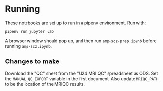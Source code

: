 # Running

These notebooks are set up to run in a pipenv environment. Run with:

```
pipenv run jupyter lab
```

A browser window should pop up, and then run `amp-scz-prep.ipynb` before running `amp-scz.ipynb`.

## Changes to make

Download the "QC" sheet from the "U24 MRI QC" spreadsheet as ODS. Set the `MANUAL_QC_EXPORT`
variable in the first document. Also update `MRIQC_PATH` to be the location of the MRIQC results.
